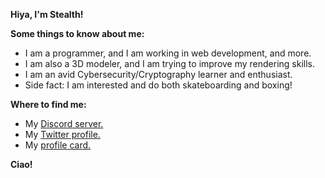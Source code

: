 **Hiya, I'm Stealth!**

__Some things to know about me:__
- I am a programmer, and I am working in web development, and more.
- I am also a 3D modeler, and I am trying to improve my rendering skills.
- I am an avid Cybersecurity/Cryptography learner and enthusiast.
- Side fact: I am interested and do both skateboarding and boxing!

__Where to find me:__
- My [Discord server.](https://discord.gg/7gcf5HTuVT)
- My [Twitter profile.](https://twitter.com/Stealth_Logic)
- My [profile card.](https://stealthlogic.carrd.co)

__Ciao!__
